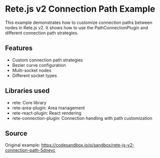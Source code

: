 # Rete.js v2 Connection Path Example

This example demonstrates how to customize connection paths between nodes in Rete.js v2. It shows how to use the PathConnectionPlugin and different connection path strategies.

## Features

- Custom connection path strategies
- Bezier curve configuration
- Multi-socket nodes
- Different socket types

## Libraries used

- rete: Core library
- rete-area-plugin: Area management
- rete-react-plugin: React rendering
- rete-connection-plugin: Connection handling with path customization

## Source

Original example: https://codesandbox.io/p/sandbox/rete-js-v2-connection-path-5dneyc
